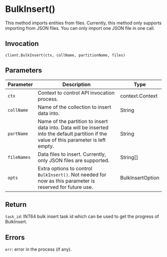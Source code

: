 # BulkInsert()

This method imports entities from files. Currently, this method only supports importing from JSON files. You can only import one JSON file in one call.

## Invocation

```
client.BulkInsert(ctx, collName, partitionName, files)
```

## Parameters

| Parameter   | Description                                                                                                                               | Type             |
|-------------|-------------------------------------------------------------------------------------------------------------------------------------------|------------------|
| `ctx`       | Context to control API invocation process.                                                                                                | context.Context  |
| `collName`  | Name of the collection to insert data into.                                                                                               | String           |
| `partName`  | Name of the partition to insert data into. Data will be inserted into the default partition if the value of this parameter is left empty. | String           |
| `fileNames` | Data files to insert. Currently, only JSON files are supported.                                                                           | String[]         |
| `opts`      | Extra options to control `BulkInsert()`. Not needed for now as this parameter is reserved for future use.                                 | BulkInsertOption |

## Return
`task_id`: INT64 bulk insert task id which can be used to get the progress of BulkInsert.

## Errors
`err`: error in the process (if any).